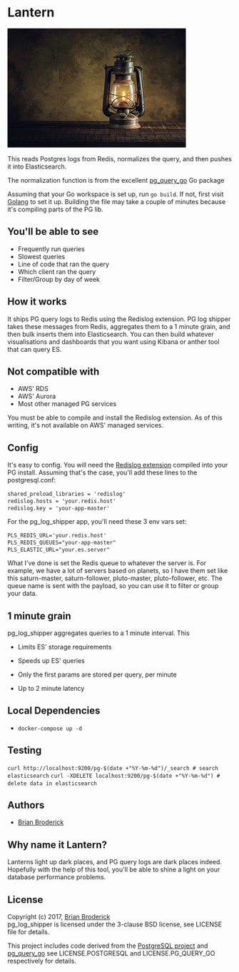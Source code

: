 # Lantern

![Lantern](https://github.com/brianbroderick/lantern/blob/master/assets/images/lantern.jpg)

This reads Postgres logs from Redis, normalizes the query, and then pushes it into Elasticsearch.

The normalization function is from the excellent [pg_query_go](https://github.com/brianbroderick/pg_query_cli/tree/master/vendor/github.com/lfittl/pg_query_go) Go package

Assuming that your Go workspace is set up, run `go build`. If not, first visit [Golang](https://golang.org/) to set it up.
Building the file may take a couple of minutes because it's compiling parts of the PG lib.

## You'll be able to see

* Frequently run queries
* Slowest queries
* Line of code that ran the query
* Which client ran the query
* Filter/Group by day of week

## How it works

It ships PG query logs to Redis using the Redislog extension. PG log shipper takes these messages from Redis, aggregates them to a 1 minute grain, and then bulk inserts them into Elasticsearch. You can then build whatever visualisations and dashboards that you want using Kibana or anther tool that can query ES.

## Not compatible with

* AWS' RDS
* AWS' Aurora
* Most other managed PG services

You must be able to compile and install the Redislog extension. As of this writing, it's not available on AWS' managed services.

## Config

It's easy to config. You will need the [Redislog extension](https://github.com/2ndquadrant-it/redislog) compiled into your PG install. Assuming that's the case, you'll add these lines to the postgresql.conf:

```
shared_preload_libraries = 'redislog'
redislog.hosts = 'your.redis.host'
redislog.key = 'your-app-master'
```

For the pg_log_shipper app, you'll need these 3 env vars set:

```
PLS_REDIS_URL='your.redis.host'
PLS_REDIS_QUEUES="your-app-master"
PLS_ELASTIC_URL="your.es.server"
```

What I've done is set the Redis queue to whatever the server is. For example, we have a lot of servers based on planets, so I have them set like this saturn-master, saturn-follower, pluto-master, pluto-follower, etc.  The queue name is sent with the payload, so you can use it to filter or group your data.

## 1 minute grain

pg_log_shipper aggregates queries to a 1 minute interval. This

* Limits ES' storage requirements
* Speeds up ES' queries

* Only the first params are stored per query, per minute
* Up to 2 minute latency

## Local Dependencies
* `docker-compose up -d`

## Testing
`curl http://localhost:9200/pg-$(date +"%Y-%m-%d")/_search # search elasticsearch`
`curl -XDELETE localhost:9200/pg-$(date +"%Y-%m-%d") # delete data in elasticsearch`

## Authors

- [Brian Broderick](https://github.com/brianbroderick)

## Why name it Lantern?

Lanterns light up dark places, and PG query logs are dark places indeed. Hopefully with the help of this tool, you'll be able to shine a light on your database performance problems.

## License

Copyright (c) 2017, [Brian Broderick](https://github.com/brianbroderick)<br>
pg_log_shipper is licensed under the 3-clause BSD license, see LICENSE file for details.

This project includes code derived from the [PostgreSQL project](http://www.postgresql.org/) and [pg_query_go](https://github.com/brianbroderick/pg_query_cli/tree/master/vendor/github.com/lfittl/pg_query_go)
see LICENSE.POSTGRESQL and LICENSE.PG_QUERY_GO respectively for details. 
